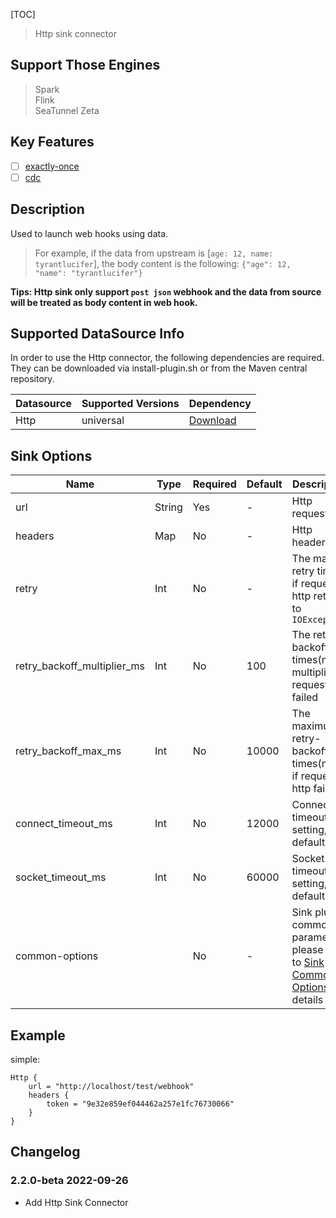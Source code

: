 [TOC]

> Http sink connector

## Support Those Engines

> Spark<br/>
> Flink<br/>
> SeaTunnel Zeta<br/>

## Key Features

- [ ] [exactly-once]($Intro-To-Connector-V2-Features)
- [ ] [cdc]($Intro-To-Connector-V2-Features)

## Description

Used to launch web hooks using data.

> For example, if the data from upstream is [`age: 12, name: tyrantlucifer`], the body content is the following: `{"age": 12, "name": "tyrantlucifer"}`

**Tips: Http sink only support `post json` webhook and the data from source will be treated as body content in web hook.**

## Supported DataSource Info

In order to use the Http connector, the following dependencies are required.
They can be downloaded via install-plugin.sh or from the Maven central repository.

| Datasource | Supported Versions |                                                 Dependency                                                 |
|------------|--------------------|------------------------------------------------------------------------------------------------------------|
| Http       | universal          | [Download](https://mvnrepository.com/artifact/org.apache.seatunnel/seatunnel-connectors-v2/connector-http) |

## Sink Options

|            Name             |  Type  | Required | Default |                                             Description                                             |
|-----------------------------|--------|----------|---------|-----------------------------------------------------------------------------------------------------|
| url                         | String | Yes      | -       | Http request url                                                                                    |
| headers                     | Map    | No       | -       | Http headers                                                                                        |
| retry                       | Int    | No       | -       | The max retry times if request http return to `IOException`                                         |
| retry_backoff_multiplier_ms | Int    | No       | 100     | The retry-backoff times(millis) multiplier if request http failed                                   |
| retry_backoff_max_ms        | Int    | No       | 10000   | The maximum retry-backoff times(millis) if request http failed                                      |
| connect_timeout_ms          | Int    | No       | 12000   | Connection timeout setting, default 12s.                                                            |
| socket_timeout_ms           | Int    | No       | 60000   | Socket timeout setting, default 60s.                                                                |
| common-options              |        | No       | -       | Sink plugin common parameters, please refer to [Sink Common Options]($SK-Sink-Common-Options) for details |

## Example

simple:

```hocon
Http {
    url = "http://localhost/test/webhook"
    headers {
        token = "9e32e859ef044462a257e1fc76730066"
    }
}
```

## Changelog

### 2.2.0-beta 2022-09-26

- Add Http Sink Connector

